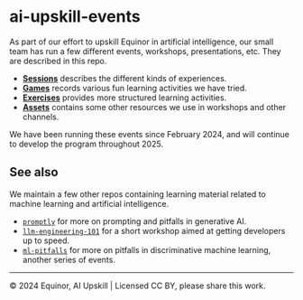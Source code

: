 # ai-upskill-events

As part of our effort to upskill Equinor in artificial intelligence, our small team has run a few different events, workshops, presentations, etc. They are described in this repo.

- [**Sessions**](./sessions/README.md) describes the different kinds of experiences.
- [**Games**](./games/README.md) records various fun learning activities we have tried.
- [**Exercises**](./exercises/README.md) provides more structured learning activities.
- [**Assets**](./assets) contains some other resources we use in workshops and other channels.

We have been running these events since February 2024, and will continue to develop the program throughout 2025.


## See also

We maintain a few other repos containing learning material related to machine learning and artificial intelligence.

- [`promptly`](https://github.com/equinor/promptly) for more on prompting and pitfalls in generative AI.
- [`llm-engineering-101`](https://github.com/equinor/llm-engineering-101) for a short workshop aimed at getting developers up to speed.
- [`ml-pitfalls`](https://github.com/equinor/ml-pitfalls) for more on pitfalls in discriminative machine learning, another series of events.

---

&copy; 2024 Equinor, AI Upskill | Licensed CC BY, please share this work.
